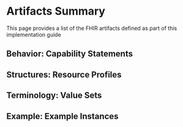 # Artifacts Summary

This page provides a list of the FHIR artifacts defined as part of this implementation guide

<!-- This page will be fully generated by the IG publisher based on /input/fsh files -->

## Behavior: Capability Statements

## Structures: Resource Profiles

## Terminology: Value Sets

## Example: Example Instances